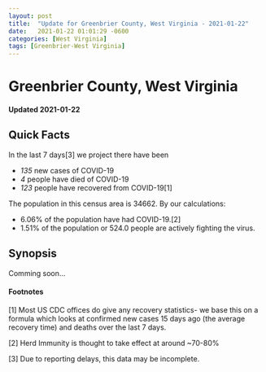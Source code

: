 ```yaml
---
layout: post
title:  "Update for Greenbrier County, West Virginia - 2021-01-22"
date:   2021-01-22 01:01:29 -0600
categories: [West Virginia]
tags: [Greenbrier-West Virginia]
---
```


# Greenbrier County, West Virginia
#### Updated 2021-01-22

## Quick Facts

In the last 7 days[3] we project there have been
- *135* new cases of COVID-19
- *4* people have died of COVID-19
- *123* people have recovered from COVID-19[1]

The population in this census area is 34662. By our calculations:
- 6.06% of the population have had COVID-19.[2]
- 1.51% of the population or 524.0 people are actively fighting the virus.

## Synopsis

Comming soon...


#### Footnotes

[1] Most US CDC offices do give any recovery statistics- we base this on a formula which looks at confirmed new cases
15 days ago (the average recovery time) and deaths over the last 7 days.

[2] Herd Immunity is thought to take effect at around ~70-80%

[3] Due to reporting delays, this data may be incomplete.
 
    